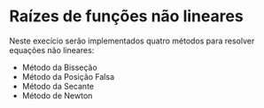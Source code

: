 # Raízes de funções não lineares

Neste execício serão implementados quatro métodos para resolver equações não lineares:

* Método da Bisseção
* Método da Posição Falsa
* Método da Secante
* Método de Newton
